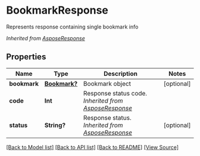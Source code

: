 ﻿# BookmarkResponse
Represents response containing single bookmark info

*Inherited from [AsposeResponse](AsposeResponse.md)*
## Properties
Name | Type | Description | Notes
------------ | ------------- | ------------- | -------------
**bookmark** | [**Bookmark?**](Bookmark.md) | Bookmark object | [optional]
**code** | **Int** | Response status code.<br />*Inherited from [AsposeResponse](AsposeResponse.md)* | 
**status** | **String?** | Response status.<br />*Inherited from [AsposeResponse](AsposeResponse.md)* | [optional]

[[Back to Model list]](../README.md#documentation-for-models) [[Back to API list]](../README.md#documentation-for-api-endpoints) [[Back to README]](../README.md) [[View Source]](../AsposePdfCloud/Models/BookmarkResponse.swift)

